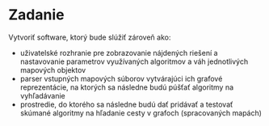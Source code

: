 # Zadanie

Vytvoriť software, ktorý bude slúžiť zároveň ako:

- uživatelské rozhranie pre zobrazovanie nájdených riešení a nastavovanie parametrov využívaných algoritmov a váh jednotlivých mapových objektov
- parser vstupných mapových súborov vytvárajúci ich grafové reprezentácie, na ktorých sa následne budú púšťať algoritmy na vyhľadávanie
- prostredie, do ktorého sa následne budú dať pridávať a testovať skúmané algoritmy na hľadanie cesty v grafoch (spracovaných mapách)
